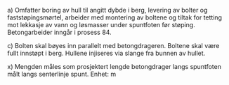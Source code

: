 a) Omfatter boring av hull til angitt dybde i berg, levering av bolter og faststøpingsmørtel, arbeider med montering av boltene og tiltak for tetting mot lekkasje av vann og løsmasser under spuntfoten før støping. Betongarbeider inngår i prosess 84.

c) Bolten skal bøyes inn parallelt med betongdrageren. Boltene skal være fullt innstøpt i berg. Hullene injiseres via slange fra bunnen av hullet.

x) Mengden måles som prosjektert lengde betongdrager langs spuntfoten målt langs senterlinje spunt. Enhet: m

